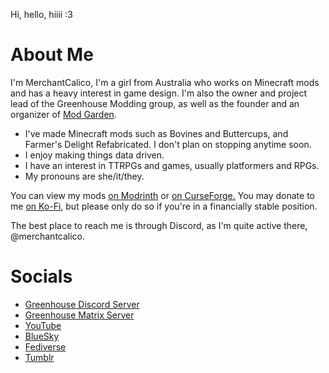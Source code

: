 Hi, hello, hiiii :3

# About Me
I'm MerchantCalico, I'm a girl from Australia who works on Minecraft mods and has a heavy interest in game design.
I'm also the owner and project lead of the Greenhouse Modding group, as well as the founder and an organizer of [Mod Garden](https://modgarden.net/).

- I've made Minecraft mods such as Bovines and Buttercups, and Farmer's Delight Refabricated. I don't plan on stopping anytime soon.
- I enjoy making things data driven.
- I have an interest in TTRPGs and games, usually platformers and RPGs.
- My pronouns are she/it/they.

You can view my mods [on Modrinth](https://modrinth.com/user/Torty) or [on CurseForge.](https://www.curseforge.com/members/merchantcalico/projects)
You may donate to me [on Ko-Fi](https://ko-fi.com/merchantcalico), but please only do so if you're in a financially stable position.

The best place to reach me is through Discord, as I'm quite active there, @merchantcalico.

# Socials
- [Greenhouse Discord Server](https://discord.gg/UBfEjsANNz)
- [Greenhouse Matrix Server](https://matrix.to/#/#greenhouse:merchantcalico.net)
- [YouTube](https://www.youtube.com/@merchantcalico/)
- [BlueSky](https://bsky.app/profile/merchantcalico.net)
- [Fediverse](https://shrimp.meow.company/@MerchantCalico)
- [Tumblr](https://www.tumblr.com/merchantcalico/)
